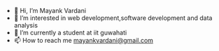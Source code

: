 - 👋 Hi, I’m Mayank Vardani
- 👀 I’m interested in web development,software development and data analysis
- 🌱 I’m currently a student at iit guwahati
- 📫 How to reach me mayankvardani@gmail.com

